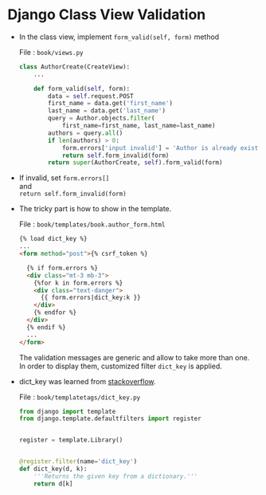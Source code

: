 # Django Class View Validation

* In the class view, implement `form_valid(self, form)` method

  File : `book/views.py`
  ``` Python
  class AuthorCreate(CreateView):
      ...

      def form_valid(self, form):
          data = self.request.POST
          first_name = data.get('first_name')
          last_name = data.get('last_name')
          query = Author.objects.filter(
              first_name=first_name, last_name=last_name)
          authors = query.all()
          if len(authors) > 0:
              form.errors['input invalid'] = 'Author is already exist.'
              return self.form_invalid(form)
          return super(AuthorCreate, self).form_valid(form)
  ```
  
* If invalid, set 
  `form.errors[]`  
  and  
  `return self.form_invalid(form)`
  
* The tricky part is how to show in the template.

  File : `book/templates/book.author_form.html`
  ``` html
  {% load dict_key %}
  ...
  <form method="post">{% csrf_token %}

    {% if form.errors %}
    <div class="mt-3 mb-3">
      {%for k in form.errors %}
      <div class="text-danger">
        {{ form.errors|dict_key:k }}
      </div>
      {% endfor %}
    </div>
    {% endif %}
    ...
  </form>
  ```
  The validation messages are generic and allow to take more than one.  
  In order to display them, customized filter `dict_key` is applied.
  
* dict_key was learned from [stackoverflow](https://stackoverflow.com/questions/19745091/accessing-dictionary-by-key-in-django-template).

  File : `book/templatetags/dict_key.py`
  ``` python
  from django import template
  from django.template.defaultfilters import register


  register = template.Library()


  @register.filter(name='dict_key')
  def dict_key(d, k):
      '''Returns the given key from a dictionary.'''
      return d[k]
  ```
  